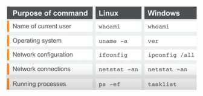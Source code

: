 ![Untitled](Interests/Programming%20and%20computers/Pen%20testing/Port%20Swigger/Command%20injection/Untitled.png)